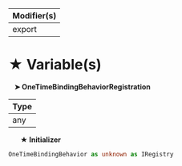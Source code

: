 | Modifier(s)                            |
|----------------------------------------|
| export |

# &#9733; Variable(s)

&nbsp;&nbsp; **&#10148; OneTimeBindingBehaviorRegistration**

| Type                        |
|-----------------------------|
| any |

&nbsp;&nbsp;&nbsp;&nbsp;&nbsp; **&#9733; Initializer**

```ts
OneTimeBindingBehavior as unknown as IRegistry
```
